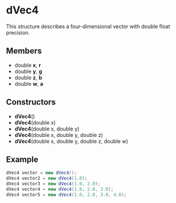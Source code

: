 # dVec4 #
This structure describes a four-dimensional vector with double float precision.
## Members ##
- double **x**, **r**
- double **y**, **g**
- double **z**, **b**
- double **w**, **a**

## Constructors ##
- **dVec4**()
- **dVec4**(double x)
- **dVec4**(double x, double y)
- **dVec4**(double x, double y, double z)
- **dVec4**(double x, double y, double z, double w)

## Example ##
```csharp
dVec4 vector = new dVec4();
dVec4 vector2 = new dVec4(1.0);
dVec4 vector3 = new dVec4(1.0, 2.0);
dVec4 vector4 = new dVec4(1.0, 2.0, 3.0);
dVec4 vector5 = new dVec4(1.0, 2.0, 3.0, 4.0);
```